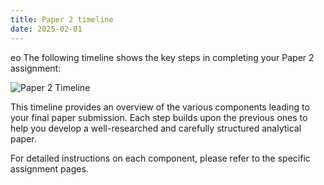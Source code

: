 ```yaml
---
title: Paper 2 timeline
date: 2025-02-01
---
```

eo
The following timeline shows the key steps in completing your Paper 2 assignment:

![Paper 2 Timeline](/images/p2-timeline.svg)

This timeline provides an overview of the various components leading to your final paper submission. Each step builds upon the previous ones to help you develop a well-researched and carefully structured analytical paper.

For detailed instructions on each component, please refer to the specific assignment pages.


